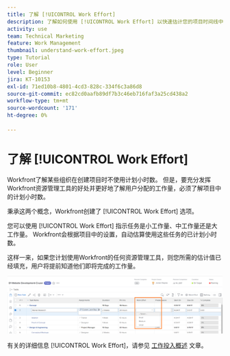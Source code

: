 ```yaml
---
title: 了解 [!UICONTROL Work Effort]
description: 了解如何使用 [!UICONTROL Work Effort] 以快速估计您的项目时间线中的计划小时数。
activity: use
team: Technical Marketing
feature: Work Management
thumbnail: understand-work-effort.jpeg
type: Tutorial
role: User
level: Beginner
jira: KT-10153
exl-id: 71ed10b8-4801-4cd3-828c-334f6c3a86d8
source-git-commit: ec82cd0aafb89df7b3c46eb716faf3a25cd438a2
workflow-type: tm+mt
source-wordcount: '171'
ht-degree: 0%

---
```


# 了解 [!UICONTROL Work Effort]

Workfront了解某些组织在创建项目时不使用计划小时数。 但是，要充分发挥Workfront资源管理工具的好处并更好地了解用户分配的工作量，必须了解项目中的计划小时数。

秉承这两个概念，Workfront创建了 [!UICONTROL Work Effort] 选项。

您可以使用 [!UICONTROL Work Effort] 指示任务是小工作量、中工作量还是大工作量。 Workfront会根据项目中的设置，自动估算使用这些任务的已计划小时数。

这样一来，如果您计划使用Workfront的任何资源管理工具，则您所需的估计值已经填充，用户将提前知道他们即将完成的工作量。

![使用的项目任务列表 [!UICONTROL Work Effort] 列](assets/planner-fund-work-effort.png)

有关的详细信息 [!UICONTROL Work Effort]，请参见 [工作投入概述](https://experienceleague.adobe.com/docs/workfront/using/manage-work/tasks/task-information/work-effort.html?lang=en) 文章。
